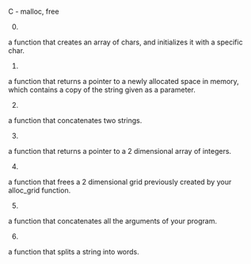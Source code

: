 C - malloc, free

0.
a function that creates an array of chars, and initializes it with a specific char.

1.
a function that returns a pointer to a newly allocated space in memory, which contains a copy of the string given as a parameter.

2.
 a function that concatenates two strings.

3.
a function that returns a pointer to a 2 dimensional array of integers.

4.
a function that frees a 2 dimensional grid previously created by your alloc_grid function.

5.
a function that concatenates all the arguments of your program.

6.
a function that splits a string into words.
